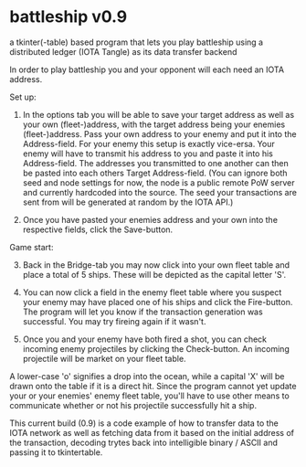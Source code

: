 # battleship v0.9
a tkinter(-table) based program that lets you play battleship using a distributed ledger (IOTA Tangle) as its data transfer backend

In order to play battleship you and your opponent will each need an IOTA address.

Set up:

1) In the options tab you will be able to save your target address as well as your own (fleet-)address, with the target address being your enemies (fleet-)address. Pass your own address to your enemy and put it into the Address-field. For your enemy this setup is exactly vice-ersa. Your enemy will have to transmit his address to you and paste it into his Address-field. The addresses you transmitted to one another can then be pasted into each others Target Address-field. (You can ignore both seed and node settings for now, the node is a public remote PoW server and currently hardcoded into the source. The seed your transactions are sent from will be generated at random by the IOTA API.)

2) Once you have pasted  your enemies address and your own into the respective fields, click the Save-button.

Game start:

3) Back in the Bridge-tab you may now click into your own fleet table and place a total of 5 ships. These will be depicted as the capital letter 'S'.

4) You can now click a field in the enemy fleet table where you suspect your enemy may have placed one of his ships and click the Fire-button. The program will let you know if the transaction generation was successful. You may try fireing again if it wasn't.

5) Once you and your enemy have both fired a shot, you can check incoming enemy projectiles by clicking the Check-button. An incoming projectile will be market on your fleet table.


A lower-case 'o' signifies a drop into the ocean, while a capital 'X' will be drawn onto the table if it is a direct hit. Since the program cannot yet update your or your enemies' enemy fleet table, you'll have to use other means to communicate whether or not his projectile successfully hit a ship.

This current build (0.9) is a code example of how to transfer data to the IOTA network as well as fetching data from it based on the initial address of the transaction, decoding trytes back into intelligible binary / ASCII and passing it to tkintertable.
